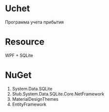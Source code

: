 # Uchet
Программа учета прибытия

# Resource
WPF + SQLite

# NuGet
1. System.Data.SQLite
2. Stub.System.Data.SQLite.Core.NetFramework
3. MaterialDesignThemes
4. EntityFramework
